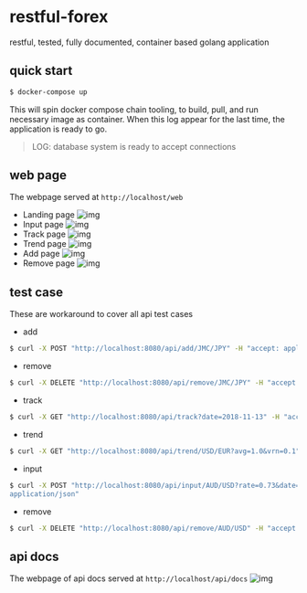 # restful-forex
restful, tested, fully documented, container based golang application

## quick start
```sh
$ docker-compose up
```
This will spin docker compose chain tooling, to build, pull, and run necessary image as container. When this log appear for the last time, the application is ready to go.
> LOG:  database system is ready to accept connections

## web page
The webpage served at `http://localhost/web`
- Landing page
![img](https://imgur.com/g1ZwAbw)
- Input page
![img](https://imgur.com/mkWqN0L)
- Track page
![img](https://imgur.com/MqH9ld6)
- Trend page
![img](https://imgur.com/BVngeQb)
- Add page
![img](https://imgur.com/xgIFPzf)
- Remove page
![img](https://imgur.com/MZcp43O)

## test case
These are workaround to cover all api test cases
- add
```sh
$ curl -X POST "http://localhost:8080/api/add/JMC/JPY" -H "accept: application/json"
```
- remove
```sh
$ curl -X DELETE "http://localhost:8080/api/remove/JMC/JPY" -H "accept: application/json"
```
- track
```sh
$ curl -X GET "http://localhost:8080/api/track?date=2018-11-13" -H "accept: application/json"
```
- trend
```sh
$ curl -X GET "http://localhost:8080/api/trend/USD/EUR?avg=1.0&vrn=0.1" -H "accept: application/json"
```
- input
```sh
$ curl -X POST "http://localhost:8080/api/input/AUD/USD?rate=0.73&date=2018-11-16" -H "accept: 
application/json"
```
- remove
```sh
$ curl -X DELETE "http://localhost:8080/api/remove/AUD/USD" -H "accept: application/json"
```

## api docs
The webpage of api docs served at `http://localhost/api/docs`
![img](https://imgur.com/ds4k7tx)
